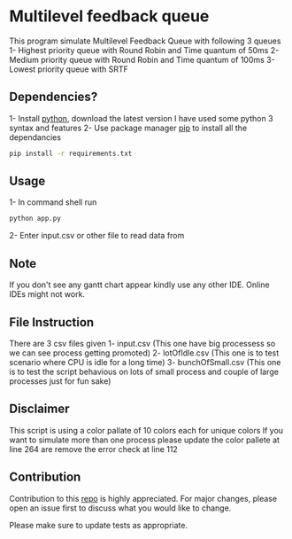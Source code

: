 # Multilevel feedback queue

This program simulate Multilevel Feedback Queue with following 3 queues
1- Highest priority queue with Round Robin and Time quantum of 50ms
2- Medium priority queue with Round Robin and Time quantum of 100ms
3- Lowest priority queue with SRTF

## Dependencies?
1- Install [python](https://www.python.org/downloads/source/), download the latest version I have used some python 3 syntax and features
2- Use package manager [pip](https://pip.pypa.io/en/stable/) to install all the dependancies
```bash
pip install -r requirements.txt
```

## Usage
1- In command shell run 
```bash
python app.py
```
2- Enter input.csv or other file to read data from

## Note
If you don't see any gantt chart appear kindly use any other IDE. Online IDEs might not work.

## File Instruction
There are 3 csv files given
1- input.csv (This one have big processess so we can see process getting promoted)
2- lotOfIdle.csv (This one is to test scenario where CPU is idle for a long time)
3- bunchOfSmall.csv (This one is to test the script behavious on lots of small process and couple of large processes just for fun sake)

## Disclaimer
This script is using a color pallate of 10 colors each for unique colors
If you want to simulate more than one process please update the color pallete at line 264 are remove the error check at line 112

## Contribution
Contribution to this [repo](https://github.com) is highly appreciated. For major changes, please open an issue first to discuss what you would like to change.

Please make sure to update tests as appropriate.